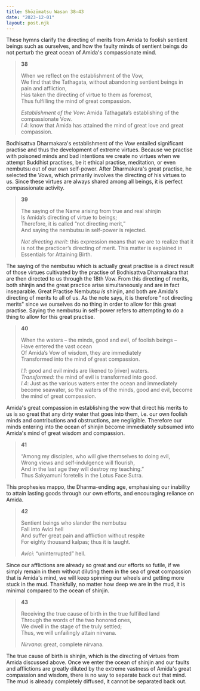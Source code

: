 ```yaml
---
title: Shōzōmatsu Wasan 38–43
date: "2023-12-01"
layout: post.njk
---
```


These hymns clarify the directing of merits from Amida to foolish sentient beings such as ourselves, and how the faulty minds of sentient beings do not perturb the great ocean of Amida's compassionate mind.

> **38**  
>   
> When we reflect on the establishment of the Vow,  
> We find that the Tathagata, without abandoning sentient beings in pain and affliction,  
> Has taken the directing of virtue to them as foremost,  
> Thus fulfilling the mind of great compassion.  
>   
> *Establishment of the Vow*: Amida Tathagata’s establishing of the compassionate Vow.  
> *l.4*: know that Amida has attained the mind of great love and great compassion.  

Bodhisattva Dharmakara's establishment of the Vow entailed significant practise and thus the development of extreme virtues. Because we practise with poisoned minds and bad intentions we create no virtues when we attempt Buddhist practises, be it ethical practise, meditation, or even nembutsu out of our own self-power. After Dharmakara's great practise, he selected the Vows, which primarily involves the directing of his virtues to us. Since these virtues are always shared among all beings, it is perfect compassionate activity.

> **39**  
>   
> The saying of the Name arising from true and real shinjin  
> Is Amida’s directing of virtue to beings;  
> Therefore, it is called “not directing merit,”  
> And saying the nembutsu in self-power is rejected.  
>   
> *Not directing merit*: this expression means that we are to realize that it is not the practicer’s directing of merit. This matter is explained in Essentials for Attaining Birth.  

The saying of the nembutsu which is actually great practise is a direct result of those virtues cultivated by the practise of Bodhisattva Dharmakara that are then directed to us through the 18th Vow. From this directing of merits, both shinjin and the great practice arise simultaneously and are in fact inseparable. Great Practise Nembutsu _is_ shinjin, and both are Amida's directing of merits to all of us. As the note says, it is therefore "not directing merits" since we ourselves do no thing in order to allow for this great practise. Saying the nembutsu in self-power refers to attempting to do a thing to allow for this great practise.

> **40**  
>   
> When the waters – the minds, good and evil, of foolish beings –  
> Have entered the vast ocean  
> Of Amida’s Vow of wisdom, they are immediately  
> Transformed into the mind of great compassion.  
>   
> *l.1*: good and evil minds are likened to [river] waters.  
> *Transformed*: the mind of evil is transformed into good.  
> *l.4*: Just as the various waters enter the ocean and immediately become seawater, so the waters of the minds, good and evil, become the mind of great compassion.  

Amida's great compassion in establishing the vow that direct his merits to us is so great that any dirty water that goes into them, i.e. our own foolish minds and contributions and obstructions, are negligible. Therefore our minds entering into the ocean of shinjin become immediately subsumed into Amida's mind of great wisdom and compassion.

> **41**  
>   
> “Among my disciples, who will give themselves to doing evil,  
> Wrong views and self-indulgence will flourish,  
> And in the last age they will destroy my teaching.”  
> Thus Sakyamuni foretells in the Lotus Face Sutra.  

This prophesies mappo, the Dharma-ending age, emphasising our inability to attain lasting goods through our own efforts, and encouraging reliance on Amida.

> **42**  
>   
> Sentient beings who slander the nembutsu  
> Fall into Avici hell  
> And suffer great pain and affliction without respite  
> For eighty thousand kalpas; thus it is taught.  
>   
> *Avici*: “uninterrupted” hell.  

Since our afflictions are already so great and our efforts so futile, if we simply remain in them without diluting them in the sea of great compassion that is Amida's mind, we will keep spinning our wheels and getting more stuck in the mud. Thankfully, no matter how deep we are in the mud, it is minimal compared to the ocean of shinjin.

> **43**  
>   
> Receiving the true cause of birth in the true fulfilled land  
> Through the words of the two honored ones,  
> We dwell in the stage of the truly settled;  
> Thus, we will unfailingly attain nirvana.  
>   
> *Nirvana*: great, complete nirvana.  

The true cause of birth is shinjin, which is the directing of virtues from Amida discussed above. Once we enter the ocean of shinjin and our faults and afflictions are greatly diluted by the extreme vastness of Amida's great compassion and wisdom, there is no way to separate back out that mind. The mud is already completely diffused, it cannot be separated back out.
